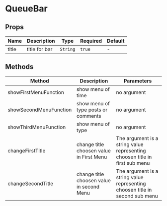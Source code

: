 # QueueBar

## Props

<!-- @vuese:QueueBar:props:start -->
|Name|Description|Type|Required|Default|
|---|---|---|---|---|
|title|title for bar|`String`|`true`|-|

<!-- @vuese:QueueBar:props:end -->


## Methods

<!-- @vuese:QueueBar:methods:start -->
|Method|Description|Parameters|
|---|---|---|
|showFirstMenuFunction|show menu of time|no argument|
|showSecondMenuFunction|show menu of type posts or comments|no argument|
|showThirdMenuFunction|show menu of type|no argument|
|changeFirstTitle|change title choosen value in First Menu|The argument is a string value representing choosen title in first sub menu|
|changeSecondTitle|change title choosen value in second Menu|The argument is a string value representing choosen title in second sub menu|

<!-- @vuese:QueueBar:methods:end -->


